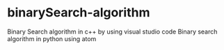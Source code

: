 # binarySearch-algorithm
Binary Search algorithm in c++ by  using visual studio code 
Binary search algorithm in python using atom
